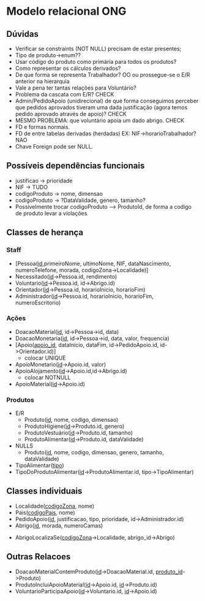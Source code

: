 # Modelo relacional ONG

## Dúvidas

- Verificar se constraints (NOT NULL) precisam de estar presentes;
- Tipo de produto->enum??
- Usar código do produto como primária para todos os produtos?
- Como representar os cálculos derivados?
- De que forma se representa Trabalhador? OO ou prossegue-se o E/R anterior na hierarquia
- Vale a pena ter tantas relações para Voluntário?
- Problema da cascata com E/R? CHECK
- Admin/PedidoApoio (unidirecional) de que forma conseguimos perceber que pedidos aprovados tiveram uma dada justificação
(agora temos pedido aprovado através de apoio)? CHECK
- MESMO PROBLEMA: que voluntário apoia um dado abrigo. CHECK
- FD e formas normais.
- FD de entre tabelas derivadas (herdadas) EX: NIF->horarioTrabalhador? NAO 
- Chave Foreign pode ser NULL.

## Possíveis dependências funcionais
- justificao -> prioridade
- NIF -> TUDO
- codigoProduto -> nome, dimensao
- codigoProduto -> ?DataValidade, genero, tamanho?
- Possivelmente trocar codigoProduto --> ProdutoId, de forma a codigo de produto levar a violações


## Classes de herança
### Staff

- [Pessoa(<u>id</u>,primeiroNome, ultimoNome, NIF, dataNascimento, numeroTelefone, morada, codigoZona->Localidade)]
- Necessitado(<u>id</u>->Pessoa.id, rendimento)
- Voluntario(<u>id</u>->Pessoa.id, id->Abrigo.id)
- Orientador(<u>id</u>->Pessoa.id,  horarioInicio, horarioFim)
- Administrador(<u>id</u>->Pessoa.id,  horarioInicio, horarioFim, numeroEscritorio)


### Ações
- DoacaoMaterial(<u>id</u>, id->Pessoa->id, data)
- DoacaoMonetaria(<u>id</u>, id->Pessoa->id, data, valor, frequencia)
- [Apoio(<u>apoio_id</u>, dataInicio, dataFim, id->PedidoApoio.id, id->Orientador.id)]
    - colocar UNIQUE
- ApoioMonetario(<u>id</u>->Apoio.id, valor)
- ApoioAlojamento(<u>id</u>->Apoio.id,id->Abrigo.id)
    - colocar NOTNULL
- ApoioMaterial(<u>id</u>->Apoio.id)


### Produtos
- E/R
  - Produto(<u>id</u>, nome, codigo, dimensao)
  - ProdutoHigiene(<u>id</u>->Produto.id, genero)
  - ProdutoVestuário(<u>id</u>->Produto.id, tamanho)
  - ProdutoAlimentar(<u>id</u>->Produto.id, dataValidade)
- NULLS
  - Produto(<u>id</u>, nome, codigo, dimensao, genero, tamanho, dataValidade)
- TipoAlimentar(<u>tipo</u>)
- TipoDoProdutoAlimentar(<u>id</u>->ProdutoAlimentar.id, tipo->TipoAlimentar)

## Classes individuais
- Localidade(<u>codigoZona</u>, nome)
- Pais(<u>codigoPais</u>, nome)
- PedidoApoio(<u>id</u>, justificacao, tipo, prioridade, id->Administrador.id)
- Abrigo(<u>id</u>, morada, numeroCamas)
<!---- LocalidadeEmPais(<u>codigoZona</u>->Localidade, codigoPais->Pais)-->
- AbrigoLocalizaSe(<u>codigoZona</u>->Localidade, abrigo_id->Abrigo)

## Outras Relacoes
- DoacaoMaterialContemProduto(<u>id</u>->DoacaoMaterial.id, <u>produto_id</u>->Produto)
- ProdutoIncluiApoioMaterial(<u>id</u>->Apoio.id, <u>id</u>->Produto.id)
- VoluntarioParticipaApoio(<u>id</u>->Voluntario.id, <u>id</u>->Apoio.id)
<!--- PessoaContribuiDoacaoMonetaria(<u>id</u>->DoacaoMonetaria.id, pessoa_id->Pessoa)
- PessoaContribuiDoacaoMaterial(<u>id</u>->DoacaoMaterial.id, pessoa_id->Pessoa)-->
<!--- VoluntarioAjudaAbrigo(<u>voluntario_id</u>->Voluntario, abrigo_id->Abrigo)-->

